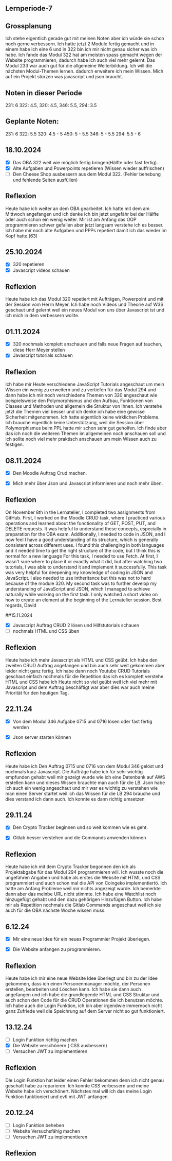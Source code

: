 ## Lernperiode-7

## Grossplanung
Ich stehe eigentlich gerade gut mit meinen Noten aber ich würde sie schon noch gerne verbessern. Ich hatte jetzt 2 Module fertig gemacht und in einem habe ich eine 6 und in 322 bin ich mir nicht genau sicher was ich habe. Ich fande das Modul 322 hat am meisten spass gemacht wegen der Website programmieren, dadurch habe ich auch viel mehr gelernt. Das Modul 233 war auch gut für die allgemeine Weiterbildung. Ich will die nächsten Modul-Themen lernen. dadurch erweitere ich mein Wissen. Mich auf ein Projekt stürzen was javascript und json braucht.

## Noten in dieser Periode

231: 6 322: 4.5, 320: 4.5, 346: 5.5, 294: 3.5

## Geplante Noten:

231: 6 322: 5.5 320: 4.5 - 5 450: 5 - 5.5 346: 5 - 5.5 294: 5.5 - 6

## 18.10.2024
- [x] Das OBA 322 weit wie möglich fertig bringen(Hälfte oder fast fertig).
- [x] Alte Aufgaben und Powerpoints repetieren (Wissen wieder auffrischen)
- [ ] Den Cheese Shop ausbessern aus dem Modul 322. (Fehler behebung und fehlende Seiten ausfüllen)
 
## Reflexion
Heute habe ich weiter an dem OBA gearbeitet. Ich hatte mit dem am Mittwoch angefangen und ich denke ich bin jetzt ungefähr bei der Hälfte oder auch schon ein wenig weiter. Mir ist am Anfang das OOP programmieren schwer gefallen aber jetzt langsam verstehe ich es besser. Ich habe mir noch alte Aufgaben und PPPs repetiert damit ich das wieder im Kopf hatte.(63)

## 25.10.2024
- [x] 320 repetieren
- [x] Javascript videos schauen

## Reflexion
Heute habe ich das Modul 320 repetiert mit Aufträgen, Powerpoint und mit der Session vom Herrn Meyer. Ich habe noch Videos und Theorie auf W3S geschaut und gelernt weil ein neues Modul von uns über Javascript ist und ich mich in dem verbessern wollte.

## 01.11.2024
- [x] 320 nochmals komplett anschauen und falls neue Fragen auf tauchen, diese Herr Meyer stellen
- [x] Javascript tutorials schauen

## Reflexion
Ich habe mir Heute verschiedene JavaScript Tutorials angeschaut um mein Wissen ein wenig zu erweitern und zu vertiefen für das Modul 294 und dann habe ich mir noch verschiedene Themen von 320 angeschaut wie beispielsweise den Polymorphismus und den Aufbau, Funktionen von Classes und Methoden und allgemein die Struktur von Ihnen. Ich verstehe jetzt die Themen viel besser und ich denke ich habe eine gewisse Sicherheit mitgenommen. Ich hatte eigentlich keine wirklichen Probleme. Ich brauche eigentlich keine Unterstützung, weil die Session über Polymorphismus beim PPL hatte mir schon sehr gut geholfen. Ich finde aber das ich noch die weiteren Themen im allgemeinen noch anschauen soll und ich sollte noch viel mehr praktisch anschauen um mein Wissen auch zu festigen.

## 08.11.2024
- [x] Den Moodle Auftrag Crud machen.
- [x] Mich mehr über Json und Javascript informieren und noch mehr üben.


## Reflexion
On November 8th in the Lernatelier, I completed two assignments from GitHub. First, I worked on the Moodle CRUD task, where I practiced various operations and learned about the functionality of GET, POST, PUT, and DELETE requests. It was helpful to understand these concepts, especially in preparation for the OBA exam. Additionally, I needed to code in JSON, and I now feel I have a good understanding of its structure, which is generally consistent across different uses. I found this challenging in both languages and it needed time to get the right structure of the code, but I think this is normal for a new language   For this task, I needed to use Fetch. At first, I wasn't sure where to place it or exactly what it did, but after watching two tutorials, I was able to understand it and implement it successfully. This task was very helpful for deepening my knowledge of coding in JSON and JavaScript.   I also needed to use intheritance but this was not to hard because of the module 320.    My second task was to further develop my understanding of JavaScript and JSON, which I managed to achieve naturally while working on the first task. I only watched a short video on how to create an element at the beginning of the Lernatelier session.   Best regards, David

##15.11.2024
- [x] Javascript Auftrag CRUD 2 lösen und Hilfstutorials schauen
- [ ] nochmals HTML und CSS üben

## Reflexion
Heute habe ich mehr Javascript als HTML und CSS geübt. Ich habe den zweiten CRUD Auftrag angefangen und bin auch sehr weit gekommen aber leider nicht ganz fertig. Ich habe dann noch Youtube CRUD Tutorials geschaut einfach nochmals für die Repetition das ich es komplett verstehe. HTML und CSS habe ich Heute nicht so viel geübt weil ich viel mehr mit Javascript und dem Auftrag beschäftigt war aber dies war auch meine Priorität für den heutigen Tag.

## 22.11.24
- [x] Von dem Modul 346 Aufgabe 0715 und 0716 lösen oder fast fertig werden
- [x] Json server starten können


## Reflexion
Heute habe ich Den Auftrag 0715 und 0716 von dem Modul 346 gelöst und nochmals kurz Javascript. Die Aufträge habe ich für sehr wichtig empfunden gehabt weil mir gezeigt wurde wie ich eine Datenbank auf AWS erstellen kann und dieses Wissen brauchte man auch für die LB. Json habe ich auch ein wenig angeschaut und mir war es wichtig zu verstehen wie man einen Server startet weil ich das Wissen für die LB 294 brauche und dies verstand ich dann auch. Ich konnte es dann richtig umsetzen

## 29.11.24
- [x] Den Crypto Tracker beginnen und so weit kommen wie es geht.
- [x] Gitlab besser verstehen und die Commands anwenden können

      
## Reflexion
Heute habe ich mit dem Crypto Tracker begonnen den ich als Projektabgabe für das Modul 294 programmieren will. Ich wusste noch die ungefähren Angaben und habe als erstes die Website mit HTML und CSS programmiert und auch schon mal die API von Coingeko implementiertö. Ich hatte am Anfang Probleme weil mir nichts angezeigt wurde. Ich bemerkte dann aber das meinbe URL nicht stimmte. Ich habe eine Watchlist noch hinzugefügt gehabt und den dazu gehörigen Hinzufügen Button. Ich habe mir als Repetition nochmals die Gitlab Commands angeschaut weil ich sie auch für die OBA nächste Woche wissen muss.

## 6.12.24

- [x] Mir eine neue Idee für ein neues Programmier Projekt überlegen.
- [x] Die Website anfangen zu programmieren.


## Reflexion

Heute habe ich mir eine neue Website Idee überlegt und bin zu der Idee gekommen, dass ich einen Personenmanager möchte, der Personen erstellen, bearbeiten und Löschen kann. Ich habe sie dann auch angefangen und ich habe die grundlegende HTML und CSS Struktur und auch schon den Code für die CRUD Operationen die ich benutzen möchte. Ich habe auch die Login Funktion, ich bin aber irgendwie immernoch nicht ganz Zufriede weil die Speichrung auf dem Server nicht so gut funktioniert.


## 13.12.24

- [ ] Login Funktion richtig machen
- [x] Die Website verschönern ( CSS ausbessern)
- [ ] Versuchen JWT zu implementieren

## Reflexion
DIe Login Funktion hat leider einen Fehler bekommen denn ich nicht genau geschaft habe zu reparieren. Ich konnte CSS verbessern und meine Website habe ich verschönert. Nächstes mal will ich das meine Login Funktion funktioniert und evtl mit JWT anfangen.

## 20.12.24

- [ ] Login Funktion beheben
- [ ] Website Versuchsfähig machen
- [ ] Versuchen JWT zu implementieren

## Reflexion


